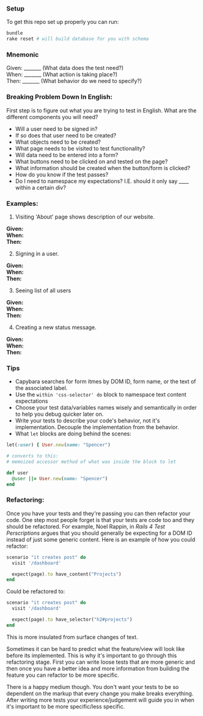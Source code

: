 ### Setup

To get this repo set up properly you can run:  
```ruby
bundle 
rake reset # will build database for you with schema
```

### Mnemonic
Given: _______ (What data does the test need?)  
When: _______ (What action is taking place?)  
Then: _______ (What behavior do we need to specify?)  


### Breaking Problem Down In English:

First step is to figure out what you are trying to test in English.  What are
the different components you will need?  

*  Will a user need to be signed in?  
*  If so does that user need to be created?  
*  What objects need to be created?  
*  What page needs to be visited to test functionality?  
*  Will data need to be entered into a form?  
*  What buttons need to be clicked on and tested on the page?  
*  What information should be created when the button/form is clicked?  
*  How do you know if the test passes?  
*  Do I need to namespace my expectations? I.E. should it only say ____ within a
    certain div?  

### Examples:

1.  Visiting 'About' page shows description of our website.  

**Given:**  
**When:**  
**Then:**  

2.  Signing in a user.  

**Given:**  
**When:**  
**Then:**  

3.  Seeing list of all users

**Given:**  
**When:**  
**Then:**  

4.  Creating a new status message.    

**Given:**  
**When:**  
**Then:**  


### Tips
*  Capybara searches for form itmes by DOM ID, form name, or the text of the
    associated label.  
*  Use the `within 'css-selector' do` block to namespace text content
    expectations  
*  Choose your test data/variables names wisely and semantically in order to
    help you debug quicker later on.  
*  Write your tests to describe your code's behavior, not it's implementation.
    Decouple the implementation from the behavior.  
*  What `let` blocks are doing behind the scenes:

```ruby
let(:user) { User.new(name: "Spencer")

# converts to this:
# memoized accessor method of what was inside the block to let

def user
  @user ||= User.new(name: "Spencer")
end
```

### Refactoring:
Once you have your tests and they're passing you can then refactor your code.
One step most people forget is that your tests are code too and they should be
refactored.  For example, Noel Rappin, in _Rails 4 Test Perscriptions_ argues
that you should generally be expecting for a DOM ID instead of just some generic
content.  Here is an example of how you could refactor:

```ruby
scenario "it creates post" do
  visit '/dashboard'

  expect(page).to have_content("Projects")
end
```

Could be refactored to:

```ruby
scenario "it creates post" do
  visit '/dashboard'

  expect(page).to have_selector("h2#projects")
end
```

This is more insulated from surface changes of text.  

Sometimes it can be hard to predict what the feature/view will look like before
its implemented.  This is why it's important to go through this refactoring
stage.  First you can write loose tests that are more generic and then once you
have a better idea and more information from building the feature you can
refactor to be more specific.  

There is a happy medium though.  You don't want your tests to be so dependent on
the markup that every change you make breaks everything.  After writing more
tests your experience/judgement will guide you in when it's important to be more
specific/less specific.  




